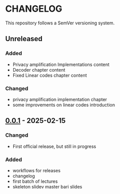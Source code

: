 # CHANGELOG

This repository follows a SemVer versioning system.

## Unreleased

### Added

- Privacy amplification Implementations content
- Decoder chapter content
- Fixed Linear codes chapter content

### Changed

- privacy amplification implementation chapter
- some improvements on linear codes introduction

## [0.0.1](https://github.com/marcocofano/qkd_reconciliation_lectures/releases/tag/0.0.1) - 2025-02-15

### Changed

- First official release, but still in progress

### Added

- workflows for releases
- changelog
- first batch of lectures
- skeleton slidev master bari slides
